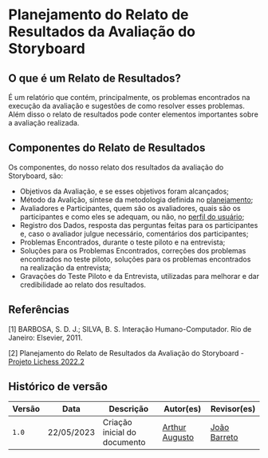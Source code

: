 # Planejamento do Relato de Resultados da Avaliação do Storyboard

## O que é um Relato de Resultados?

É um relatório que contém, principalmente, os problemas encontrados na execução da avaliação e sugestões de como resolver esses problemas. Além disso o relato de resultados pode conter elementos importantes sobre a avaliação realizada.

## Componentes do Relato de Resultados

Os componentes, do nosso relato dos resultados da avaliação do Storyboard, são:

- Objetivos da Avaliação, e se esses objetivos foram alcançados;
- Método da Avalição, síntese da metodologia definida no [planejamento](https://interacao-humano-computador.github.io/2023.1-Alistamento/design_avaliacao_desenvolvimento/nivel1/storyboard/planejamento_avaliacao/#2-metodos-de-avaliacao);
- Avaliadores e Participantes, quem são os avaliadores, quais são os participantes e como eles se adequam, ou não, no [perfil do usuário](https://interacao-humano-computador.github.io/2023.1-Alistamento/analise_requisitos/perfil_do_usuario/);
- Registro dos Dados, resposta das perguntas feitas para os participantes e, caso o avaliador julgue necessário, comentários dos participantes;
- Problemas Encontrados, durante o teste piloto e na entrevista;
- Soluções para os Problemas Encontrados, correções dos problemas encontrados no teste piloto, soluções para os problemas encontrados na realização da entrevista;
- Gravações do Teste Piloto e da Entrevista, utilizadas para melhorar e dar credibilidade ao relato dos resultados.

## Referências 

[1] BARBOSA, S. D. J.; SILVA, B. S. Interação Humano-Computador. Rio de Janeiro: Elsevier, 2011.

[2] Planejamento do Relato de Resultados da Avaliação do Storyboard - [Projeto Lichess 2022.2](https://interacao-humano-computador.github.io/2022.2-Lichess/design_avaliacao_desenvolvimento/nivel_1/storyboard/planejamento_relato/)

## Histórico de versão
| Versão | Data | Descrição | Autor(es) | Revisor(es) |
| --- | --- | --- | --- | --- |
|  `1.0`   | 22/05/2023 | Criação inicial do documento | [Arthur Augusto](https://github.com/arthur-augusto) | [João Barreto](https://github.com/JoaoBarreto03) |